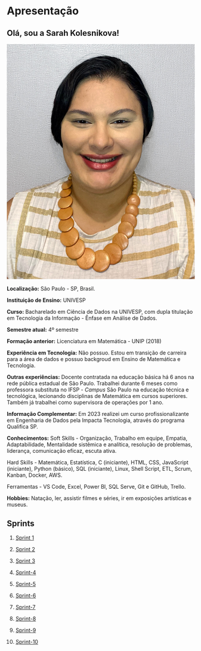 # Apresentação

 ## Olá, sou a Sarah Kolesnikova! 
 ![Foto do arquivo pessoal](img/Sarah.jpg)

**Localização:** São Paulo - SP, Brasil.

**Instituição de Ensino:** UNIVESP

**Curso:** Bacharelado em Ciência de Dados na UNIVESP, com dupla titulação em  Tecnologia da Informação - Ênfase em Análise de Dados.

**Semestre atual:** 4º semestre

**Formação anterior:** Licenciatura em Matemática - UNIP (2018)

**Experiência em Tecnologia:** Não possuo. Estou em transição de carreira para a área de dados e possuo backgroud em Ensino de Matemática e Tecnologia.

**Outras experiências:** Docente contratada na educação básica há 6 anos na rede pública estadual de São Paulo. Trabalhei durante 6 meses como professora substituta no IFSP - *Campus* São Paulo na educação técnica e tecnológica, lecionando disciplinas de Matemática em cursos superiores. Também já trabalhei como supervisora de operações por 1 ano. 

**Informação Complementar:** Em 2023 realizei um curso profissionalizante em Engenharia de Dados pela Impacta Tecnologia, através do programa Qualifica SP.

**Conhecimentos:**
Soft Skills - Organização, Trabalho em equipe, Empatia, Adaptabilidade, Mentalidade sistêmica e analítica, resolução de problemas, liderança, comunicação eficaz, escuta ativa. 

Hard Skills - Matemática, Estatística, C (iniciante), HTML, CSS, JavaScript (iniciante), Python (básico), SQL (iniciante), Linux, Shell Script, ETL, Scrum, Kanban, Docker, AWS. 

Ferramentas - VS Code, Excel, Power BI, SQL Serve, Git e GitHub, Trello. 

**Hobbies:** Natação, ler, assistir filmes e séries, ir em exposições artísticas e museus.


## Sprints 

1. [Sprint 1](Sprint-1/README.md)

2. [Sprint 2](Sprint-2/README.md) 

3. [Sprint 3](Sprint-3/README.md)

4. [Sprint-4](Sprint-4/README.md)

5. [Sprint-5](Sprint-5/README.md)

6. [Sprint-6](Sprint-6/README.md)

7. [Sprint-7](Sprint-7/README.md)

8. [Sprint-8](Sprint-8/README.md)

9. [Sprint-9](./Sprint-9/README.md)

10. [Sprint-10](./Sprint-10/README.md)